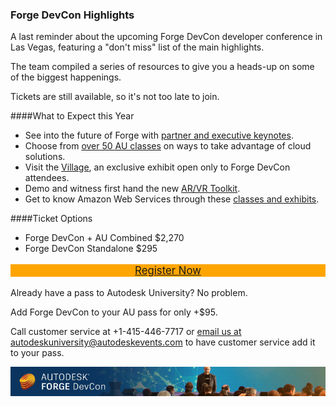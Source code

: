 <head>
<meta http-equiv="Content-Type" content="text/html; charset=utf-8">
<link rel="stylesheet" type="text/css" href="bc.css">
<!--
<script src="run_prettify.js" type="text/javascript"></script>
<script src="https://google-code-prettify.googlecode.com/svn/loader/run_prettify.js" type="text/javascript"></script>
-->
<script src="https://cdn.rawgit.com/google/code-prettify/master/loader/run_prettify.js" type="text/javascript"></script>
</head>

<!---

[Register today for DevCon 2017](http://autode.sk/2gZo7Bn)!
http://au.autodesk.com/las-vegas/registration-pricing/forge-devcon

[AU class catalogue search for 'cloud'](http://autode.sk/2yZfqyd) 
https://autodeskuniversity.smarteventscloud.com/connect/search.ww?mc_cid=dfd134ea95&mc_eid=80ee34fe7e#loadSearch-searchPhrase=Cloud&searchType=session&tc=0&sortBy=relevance&p=

[Forge DevCon Keynotes Released](http://autode.sk/2gYoNqN)
https://forge.autodesk.com/blog/forge-devcon-keynotes-released
https://forge.autodesk.com/blog/forge-devcon-keynotes-released?mc_cid=dfd134ea95&mc_eid=80ee34fe7e

[Visit the Forge DevCon Village Monday](http://autode.sk/2h29jSB)
https://forge.autodesk.com/blog/visit-forge-devcon-village-monday?mc_cid=dfd134ea95&mc_eid=80ee34fe7e

[Collaborate in the Cloud with AWS at Forge DevCon](http://autode.sk/2gYTa0m)
https://forge.autodesk.com/blog/collaborate-cloud-aws-forge-devcon?mc_cid=dfd134ea95&mc_eid=80ee34fe7e

[Discover the AR/VR Toolkit at Forge DevCon](http://autode.sk/2h1pz6n)
https://forge.autodesk.com/blog/discover-arvr-toolkit-forge-devcon?utm_campaign=devcon_CFP_April&utm_source=swu&utm_medium=email

[Forge in action &ndash; community using Forge to make the future](http://autode.sk/2gYq29r)
https://forge.autodesk.com/customers?mc_cid=dfd134ea95&mc_eid=80ee34fe7e

[Developing for Autodesk desktop software? Here’s why you should care about Forge DevCon (and Autodesk University)](http://autode.sk/2z0Ek0q)
https://forge.autodesk.com/blog/developing-autodesk-desktop-software-heres-why-you-should-care-about-forge-devcon-and-autodesk?mc_cid=dfd134ea95&mc_eid=80ee34fe7e

[Forge DevCon – its not just for programmers](http://autode.sk/2z0tN53)
https://forge.autodesk.com/blog/forge-devcon-its-not-just-programmers?mc_cid=dfd134ea95&mc_eid=80ee34fe7e

 #RevitAPI @AutodeskRevit #bim #dynamobim @AutodeskForge #ForgeDevCon 

A "don't miss" list of the main highlights and a heads-up on some of the biggest happenings
&ndash; See into the future of Forge with partner and executive keynotes
&ndash; Choose from over 50 AU classes on ways to take advantage of cloud solutions
&ndash; Visit the Village, an exclusive exhibit open only to Forge DevCon attendees
&ndash; Demo and witness first hand the new AR/VR Toolkit
&ndash; Get to know Amazon Web Services through these classes and exhibits...

--->

### Forge DevCon Highlights

A last reminder about the upcoming Forge DevCon developer conference in Las Vegas, featuring a "don't miss" list of the main highlights.

The team compiled a series of resources to give you a heads-up on some of the biggest happenings.

Tickets are still available, so it's not too late to join.

####<a name="2"></a>What to Expect this Year

- See into the future of Forge with [partner and executive keynotes](http://autode.sk/2gYoNqN).
- Choose from [over 50 AU classes](http://autode.sk/2yZfqyd) on ways to take advantage of cloud solutions.
- Visit the [Village](http://autode.sk/2h29jSB), an exclusive exhibit open only to Forge DevCon attendees.
- Demo and witness first hand the new [AR/VR Toolkit](http://autode.sk/2h1pz6n).
- Get to know Amazon Web Services through these [classes and exhibits](http://autode.sk/2gYTa0m).

####<a name="3"></a>Ticket Options

- Forge DevCon + AU Combined $2,270
- Forge DevCon Standalone $295

<center> 
<p style="font-size:larger; background-color: orange"><a href="http://autode.sk/2gZo7Bn">Register Now</a></p>
</center>

Already have a pass to Autodesk University? No problem.

Add Forge DevCon to your AU pass for only +$95.

Call customer service at +1-415-446-7717
or [email us at autodeskuniversity@autodeskevents.com](mailto:autodeskuniversity@autodeskevents.com) to
have customer service add it to your pass.

<center>
<img src="img/2017_forge_devcon_email_banner_800x75.jpg" alt="Forge DevCon 2017" width="800"/>
</center>
